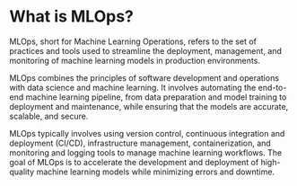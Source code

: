 # What is MLOps?

MLOps, short for Machine Learning Operations, refers to the set of practices and tools used to streamline the deployment, management, and monitoring of machine learning models in production environments.

MLOps combines the principles of software development and operations with data science and machine learning. It involves automating the end-to-end machine learning pipeline, from data preparation and model training to deployment and maintenance, while ensuring that the models are accurate, scalable, and secure.

MLOps typically involves using version control, continuous integration and deployment (CI/CD), infrastructure management, containerization, and monitoring and logging tools to manage machine learning workflows. The goal of MLOps is to accelerate the development and deployment of high-quality machine learning models while minimizing errors and downtime.
